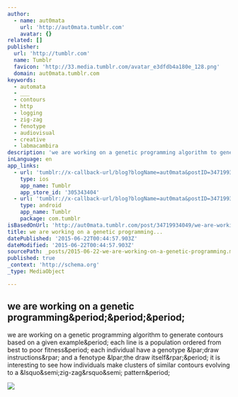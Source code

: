 ```yaml
---
author:
  - name: aut0mata
    url: 'http://aut0mata.tumblr.com'
    avatar: {}
related: []
publisher:
  url: 'http://tumblr.com'
  name: Tumblr
  favicon: 'http://33.media.tumblr.com/avatar_e3dfdb4a180e_128.png'
  domain: aut0mata.tumblr.com
keywords:
  - automata
  - ___
  - contours
  - http
  - logging
  - zig-zag
  - fenotype
  - audiovisual
  - creative
  - labmacambira
description: 'we are working on a genetic programming algorithm to generate contours based on a given example. each line is a population ordered from best to poor fitness. each individual have a genotype (draw instructions) and a fenotype (the draw itself). it is interesting to see how individuals make clusters of similar contours evolving to a &lsquo;zig-zag&rsquo; pattern.'
inLanguage: en
app_links:
  - url: 'tumblr://x-callback-url/blog?blogName=aut0mata&postID=34719934049'
    type: ios
    app_name: Tumblr
    app_store_id: '305343404'
  - url: 'tumblr://x-callback-url/blog?blogName=aut0mata&postID=34719934049'
    type: android
    app_name: Tumblr
    package: com.tumblr
isBasedOnUrl: 'http://aut0mata.tumblr.com/post/34719934049/we-are-working-on-a-genetic-programming-algorithm'
title: we are working on a genetic programming...
datePublished: '2015-06-22T00:44:57.903Z'
dateModified: '2015-06-22T00:44:57.903Z'
sourcePath: _posts/2015-06-22-we-are-working-on-a-genetic-programming.md
published: true
_context: 'http://schema.org'
_type: MediaObject

---
```

<article style=""><h1>we are working on a genetic programming&amp;period;&amp;period;&amp;period;</h1><p>we are working on a genetic programming algorithm to generate contours based on a given example&amp;period; each line is a population ordered from best to poor fitness&amp;period; each individual have a genotype &amp;lpar;draw instructions&amp;rpar; and a fenotype &amp;lpar;the draw itself&amp;rpar;&amp;period; it is interesting to see how individuals make clusters of similar contours evolving to a &amp;lsquo&amp;semi;zig-zag&amp;rsquo&amp;semi; pattern&amp;period;</p><img src="http://40.media.tumblr.com/tumblr_mcs03cm2uA1qc8g47o1_500.png" /></article>